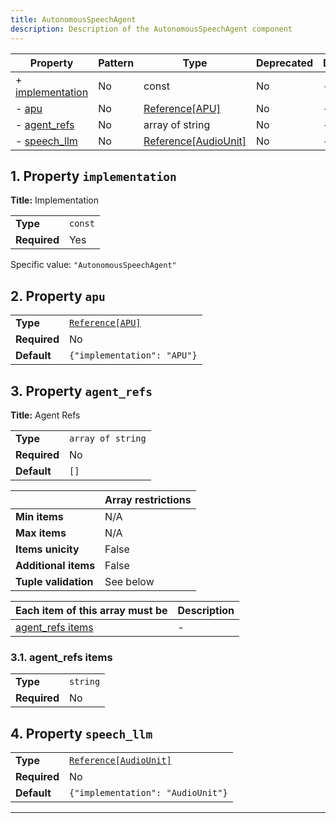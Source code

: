 ```yaml
---
title: AutonomousSpeechAgent
description: Description of the AutonomousSpeechAgent component
---
```


| Property                             | Pattern | Type                 | Deprecated | Definition | Title/Description |
| ------------------------------------ | ------- | -------------------- | ---------- | ---------- | ----------------- |
| + [implementation](#implementation ) | No      | const                | No         | -          | Implementation    |
| - [apu](#apu )                       | No      | [Reference[APU]](/docs/components/apu/overview)       | No         | -          | -                 |
| - [agent_refs](#agent_refs )         | No      | array of string      | No         | -          | Agent Refs        |
| - [speech_llm](#speech_llm )         | No      | [Reference[AudioUnit]](/docs/components/audiounit/overview) | No         | -          | -                 |

## <a name="implementation"></a>1. Property `implementation`

**Title:** Implementation

|              |         |
| ------------ | ------- |
| **Type**     | `const` |
| **Required** | Yes     |

Specific value: `"AutonomousSpeechAgent"`

## <a name="apu"></a>2. Property `apu`

|              |                             |
| ------------ | --------------------------- |
| **Type**     | [`Reference[APU]`](/docs/components/apu/overview)            |
| **Required** | No                          |
| **Default**  | `{"implementation": "APU"}` |

## <a name="agent_refs"></a>3. Property `agent_refs`

**Title:** Agent Refs

|              |                   |
| ------------ | ----------------- |
| **Type**     | `array of string` |
| **Required** | No                |
| **Default**  | `[]`              |

|                      | Array restrictions |
| -------------------- | ------------------ |
| **Min items**        | N/A                |
| **Max items**        | N/A                |
| **Items unicity**    | False              |
| **Additional items** | False              |
| **Tuple validation** | See below          |

| Each item of this array must be       | Description |
| ------------------------------------- | ----------- |
| [agent_refs items](#agent_refs_items) | -           |

### <a name="autogenerated_heading_1"></a>3.1. agent_refs items

|              |          |
| ------------ | -------- |
| **Type**     | `string` |
| **Required** | No       |

## <a name="speech_llm"></a>4. Property `speech_llm`

|              |                                   |
| ------------ | --------------------------------- |
| **Type**     | [`Reference[AudioUnit]`](/docs/components/audiounit/overview)            |
| **Required** | No                                |
| **Default**  | `{"implementation": "AudioUnit"}` |

----------------------------------------------------------------------------------------------------------------------------
